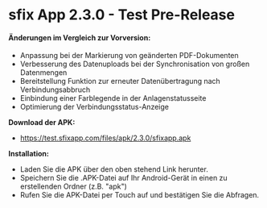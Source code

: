 # sfix App 2.3.0 - Test Pre-Release

#### Änderungen im Vergleich zur Vorversion:
- Anpassung bei der Markierung von geänderten PDF-Dokumenten
- Verbesserung des Datenuploads bei der Synchronisation von großen Datenmengen
- Bereitstellung Funktion zur erneuter Datenübertragung nach Verbindungsabbruch
- Einbindung einer Farblegende in der Anlagenstatusseite
- Optimierung der Verbindungsstatus-Anzeige

**Download der APK:**
- https://test.sfixapp.com/files/apk/2.3.0/sfixapp.apk

**Installation:**
- Laden Sie die APK über den oben stehend Link herunter.
- Speichern Sie die .APK-Datei auf Ihr Android-Gerät in einen zu erstellenden Ordner (z.B. "apk")
- Rufen Sie die APK-Datei per Touch auf und bestätigen Sie die Abfragen.
